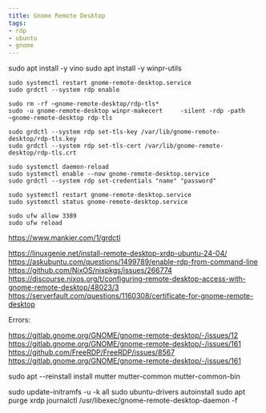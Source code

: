 ```yaml
---
title: Gnome Remote Desktop
tags:
- rdp
- ubuntu
- gnome
---
```


sudo apt install -y vino
sudo apt install -y winpr-utils

```
sudo systemctl restart gnome-remote-desktop.service
sudo grdctl --system rdp enable

sudo rm -rf ~gnome-remote-desktop/rdp-tls*
sudo -u gnome-remote-desktop winpr-makecert     -silent -rdp -path ~gnome-remote-desktop rdp-tls

sudo grdctl --system rdp set-tls-key /var/lib/gnome-remote-desktop/rdp-tls.key
sudo grdctl --system rdp set-tls-cert /var/lib/gnome-remote-desktop/rdp-tls.crt

sudo systemctl daemon-reload
sudo systemctl enable --now gnome-remote-desktop.service
sudo grdctl --system rdp set-credentials "name" "password"

sudo systemctl restart gnome-remote-desktop.service
sudo systemctl status gnome-remote-desktop.service
```

```
sudo ufw allow 3389
sudo ufw reload
```

https://www.mankier.com/1/grdctl

https://linuxgenie.net/install-remote-desktop-xrdp-ubuntu-24-04/
https://askubuntu.com/questions/1499789/enable-rdp-from-command-line
https://github.com/NixOS/nixpkgs/issues/266774
https://discourse.nixos.org/t/configuring-remote-desktop-access-with-gnome-remote-desktop/48023/3
https://serverfault.com/questions/1160308/certificate-for-gnome-remote-desktop


Errors:

https://gitlab.gnome.org/GNOME/gnome-remote-desktop/-/issues/12
https://gitlab.gnome.org/GNOME/gnome-remote-desktop/-/issues/161
https://github.com/FreeRDP/FreeRDP/issues/8567
https://gitlab.gnome.org/GNOME/gnome-remote-desktop/-/issues/161

sudo apt --reinstall install mutter mutter-common mutter-common-bin

sudo update-initramfs -u -k all
sudo ubuntu-drivers autoinstall
sudo apt purge xrdp
journalctl /usr/libexec/gnome-remote-desktop-daemon -f
